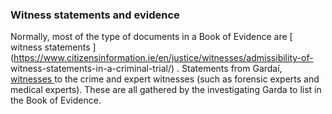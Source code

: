 ###  **Witness statements and evidence**

Normally, most of the type of documents in a Book of Evidence are [ witness
statements
](https://www.citizensinformation.ie/en/justice/witnesses/admissibility-of-
witness-statements-in-a-criminal-trial/) . Statements from Gardaí, [ witnesses
](/en/justice/witnesses/) to the crime and expert witnesses (such as forensic
experts and medical experts). These are all gathered by the investigating
Garda to list in the Book of Evidence.
